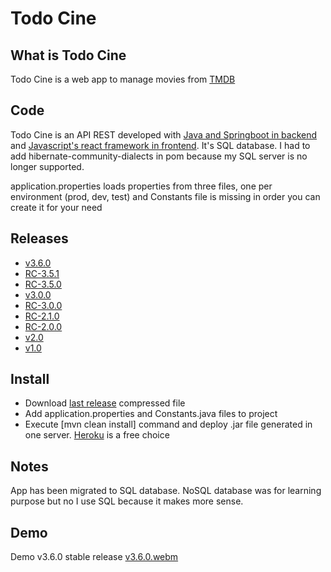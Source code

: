 # Todo Cine

## What is Todo Cine

Todo Cine is a web app to manage movies from [TMDB](https://www.themoviedb.org/) 

## Code

Todo Cine is an API REST developed with [Java and Springboot in backend](https://github.com/abeltran10/todocine_backend) and [Javascript's react framework in frontend](https://github.com/abeltran10/todo_cine_frontend). It's SQL database. I had to add hibernate-community-dialects in pom because my SQL server is no longer supported.


application.properties loads properties from three files, one per environment (prod, dev, test) and Constants file is missing in order you can create it for your need

## Releases
- [v3.6.0](https://github.com/abeltran10/todocine_backend/releases/tag/v3.6.0)
- [RC-3.5.1](https://github.com/abeltran10/todocine_backend/releases/tag/RC-3.5.1)
- [RC-3.5.0](https://github.com/abeltran10/todocine_backend/releases/tag/RC-3.5.0)
- [v3.0.0](https://github.com/abeltran10/todocine_backend/releases/tag/v3.0.0)
- [RC-3.0.0](https://github.com/abeltran10/todocine_backend/releases/tag/RC-3.0.0)
- [RC-2.1.0](https://github.com/abeltran10/todocine_backend/releases/tag/RC-2.1.0)
- [RC-2.0.0](https://github.com/abeltran10/todocine_backend/releases/tag/RC-2.0.0)
- [v2.0](https://github.com/abeltran10/todocine_backend/releases/tag/v2.0)
- [v1.0](https://github.com/abeltran10/todocine_backend/releases/tag/v1.0)

## Install

- Download [last release](https://github.com/abeltran10/todocine_backend/releases/tag/v3.6.0) compressed file 
- Add application.properties and Constants.java files to project
- Execute [mvn clean install] command and deploy .jar file generated in one server. [Heroku](https://heroku.com) is a free choice

## Notes
App has been migrated to SQL database. NoSQL database was for learning purpose but no I use SQL because it makes more sense.

## Demo

Demo v3.6.0 stable release
[v3.6.0.webm](https://github.com/user-attachments/assets/68cac8b8-10d3-4246-9f96-5ba73bc47f31)
















